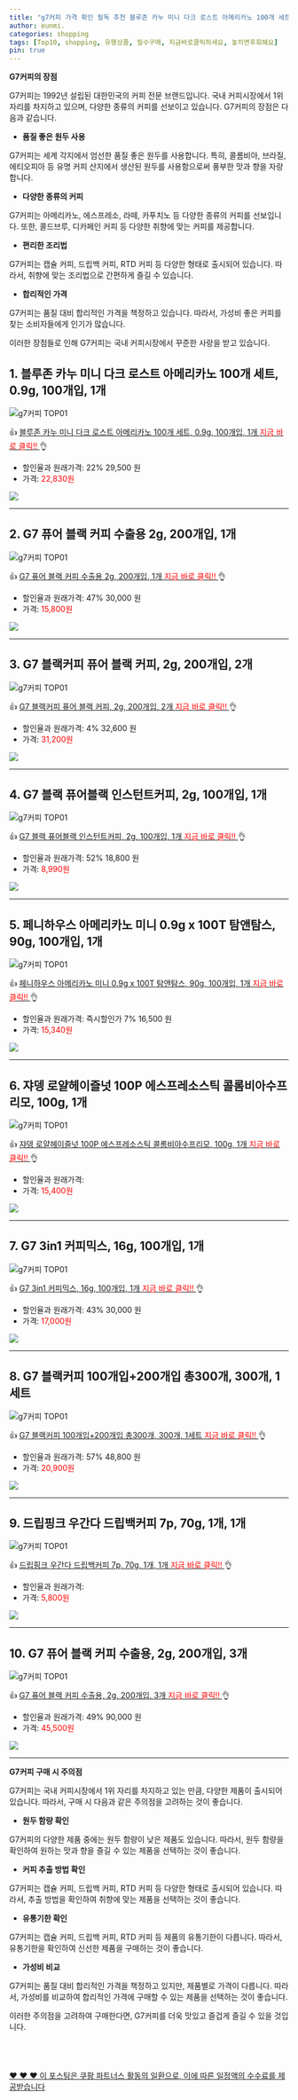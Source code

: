 ```yaml
---
title: "g7커피 가격 확인 필독 추천 블루존 카누 미니 다크 로스트 아메리카노 100개 세트, 0.9g, 100개입, 1개 비교 장점 구매가이드"
author: eunmi.
categories: shopping
tags: [Top10, shopping, 유행상품, 필수구매, 지금바로클릭하세요, 놓치면후회해요]
pin: true
---
```

**G7커피의 장점**

G7커피는 1992년 설립된 대한민국의 커피 전문 브랜드입니다. 국내 커피시장에서 1위 자리를 차지하고 있으며, 다양한 종류의 커피를 선보이고 있습니다. G7커피의 장점은 다음과 같습니다.

* **품질 좋은 원두 사용**

G7커피는 세계 각지에서 엄선한 품질 좋은 원두를 사용합니다. 특히, 콜롬비아, 브라질, 에티오피아 등 유명 커피 산지에서 생산된 원두를 사용함으로써 풍부한 맛과 향을 자랑합니다.

* **다양한 종류의 커피**

G7커피는 아메리카노, 에스프레소, 라떼, 카푸치노 등 다양한 종류의 커피를 선보입니다. 또한, 콜드브루, 디카페인 커피 등 다양한 취향에 맞는 커피를 제공합니다.

* **편리한 조리법**

G7커피는 캡슐 커피, 드립백 커피, RTD 커피 등 다양한 형태로 출시되어 있습니다. 따라서, 취향에 맞는 조리법으로 간편하게 즐길 수 있습니다.

* **합리적인 가격**

G7커피는 품질 대비 합리적인 가격을 책정하고 있습니다. 따라서, 가성비 좋은 커피를 찾는 소비자들에게 인기가 많습니다.

이러한 장점들로 인해 G7커피는 국내 커피시장에서 꾸준한 사랑을 받고 있습니다.

   

## 1. 블루존 카누 미니 다크 로스트 아메리카노 100개 세트, 0.9g, 100개입, 1개

![g7커피 TOP01](https://thumbnail6.coupangcdn.com/thumbnails/remote/230x230ex/image/vendor_inventory/f7f2/2e1ddc3b33985084e9f18c43e2c67afe95c8073d116123d663cf6b92b18a.jpg)


👍 [블루존 카누 미니 다크 로스트 아메리카노 100개 세트, 0.9g, 100개입, 1개 <font color=red> 지금 바로 클릭!! </font> ](https://link.coupang.com/re/AFFSDP?lptag=AF3617701&subid=GithubCoopas&pageKey=7278225518&traceid=V0-153&itemId=20569526057&vendorItemId=87295910554) 👌 


- 할인율과 원래가격: 22%  29,500   원
- 가격: <span style='color:red'>22,830원</span>

[![](/discount_price.png)](https://link.coupang.com/re/AFFSDP?lptag=AF3617701&subid=GithubCoopas&pageKey=7278225518&traceid=V0-153&itemId=20569526057&vendorItemId=87295910554)

---


   

## 2. G7 퓨어 블랙 커피 수출용 2g, 200개입, 1개

![g7커피 TOP01](https://thumbnail9.coupangcdn.com/thumbnails/remote/230x230ex/image/retail/images/9091417796242687-60b9d5f7-d09a-450c-9f54-8e5d29413583.jpg)


👍 [G7 퓨어 블랙 커피 수출용 2g, 200개입, 1개 <font color=red> 지금 바로 클릭!! </font> ](https://link.coupang.com/re/AFFSDP?lptag=AF3617701&subid=GithubCoopas&pageKey=6427547160&traceid=V0-153&itemId=17647602666&vendorItemId=3497393821) 👌 


- 할인율과 원래가격: 47%  30,000   원
- 가격: <span style='color:red'>15,800원</span>

[![](/discount_price.png)](https://link.coupang.com/re/AFFSDP?lptag=AF3617701&subid=GithubCoopas&pageKey=6427547160&traceid=V0-153&itemId=17647602666&vendorItemId=3497393821)

---


   

## 3. G7 블랙커피 퓨어 블랙 커피, 2g, 200개입, 2개

![g7커피 TOP01](https://thumbnail9.coupangcdn.com/thumbnails/remote/230x230ex/image/retail/images/1065401564505683-556fd2d6-b5cd-4023-8662-d293ecf36f29.jpg)


👍 [G7 블랙커피 퓨어 블랙 커피, 2g, 200개입, 2개 <font color=red> 지금 바로 클릭!! </font> ](https://link.coupang.com/re/AFFSDP?lptag=AF3617701&subid=GithubCoopas&pageKey=6427547160&traceid=V0-153&itemId=17832012594&vendorItemId=84995750148) 👌 


- 할인율과 원래가격: 4%  32,600   원
- 가격: <span style='color:red'>31,200원</span>

[![](/discount_price.png)](https://link.coupang.com/re/AFFSDP?lptag=AF3617701&subid=GithubCoopas&pageKey=6427547160&traceid=V0-153&itemId=17832012594&vendorItemId=84995750148)

---


   

## 4. G7 블랙 퓨어블랙 인스턴트커피, 2g, 100개입, 1개

![g7커피 TOP01](https://thumbnail9.coupangcdn.com/thumbnails/remote/230x230ex/image/retail/images/1248660077815525-0bdcd13a-0217-41de-ad69-781bec20c484.jpg)


👍 [G7 블랙 퓨어블랙 인스턴트커피, 2g, 100개입, 1개 <font color=red> 지금 바로 클릭!! </font> ](https://link.coupang.com/re/AFFSDP?lptag=AF3617701&subid=GithubCoopas&pageKey=6427547160&traceid=V0-153&itemId=19433822316&vendorItemId=3007019731) 👌 


- 할인율과 원래가격: 52%  18,800   원
- 가격: <span style='color:red'>8,990원</span>

[![](/discount_price.png)](https://link.coupang.com/re/AFFSDP?lptag=AF3617701&subid=GithubCoopas&pageKey=6427547160&traceid=V0-153&itemId=19433822316&vendorItemId=3007019731)

---


   

## 5. 페니하우스 아메리카노 미니 0.9g x 100T 탐앤탐스, 90g, 100개입, 1개

![g7커피 TOP01](https://thumbnail6.coupangcdn.com/thumbnails/remote/230x230ex/image/vendor_inventory/b413/cf36b42589c128db41d3daec50eb89c4afaa1087e716b1a9b6c2f1064da9.jpg)


👍 [페니하우스 아메리카노 미니 0.9g x 100T 탐앤탐스, 90g, 100개입, 1개 <font color=red> 지금 바로 클릭!! </font> ](https://link.coupang.com/re/AFFSDP?lptag=AF3617701&subid=GithubCoopas&pageKey=6010623960&traceid=V0-153&itemId=19154318423&vendorItemId=79849597739) 👌 


- 할인율과 원래가격: 즉시할인가 7%  16,500   원
- 가격: <span style='color:red'>15,340원</span>

[![](/discount_price.png)](https://link.coupang.com/re/AFFSDP?lptag=AF3617701&subid=GithubCoopas&pageKey=6010623960&traceid=V0-153&itemId=19154318423&vendorItemId=79849597739)

---


   

## 6. 쟈뎅 로얄헤이즐넛 100P 에스프레소스틱 콜롬비아수프리모, 100g, 1개

![g7커피 TOP01](https://thumbnail8.coupangcdn.com/thumbnails/remote/230x230ex/image/vendor_inventory/11eb/c051016573dffb17226b8834d144a29654919687efd2602b42ee01c46764.jpg)


👍 [쟈뎅 로얄헤이즐넛 100P 에스프레소스틱 콜롬비아수프리모, 100g, 1개 <font color=red> 지금 바로 클릭!! </font> ](https://link.coupang.com/re/AFFSDP?lptag=AF3617701&subid=GithubCoopas&pageKey=7152155027&traceid=V0-153&itemId=17982956767&vendorItemId=80015032865) 👌 


- 할인율과 원래가격: 
- 가격: <span style='color:red'>15,400원</span>

[![](/discount_price.png)](https://link.coupang.com/re/AFFSDP?lptag=AF3617701&subid=GithubCoopas&pageKey=7152155027&traceid=V0-153&itemId=17982956767&vendorItemId=80015032865)

---


   

## 7. G7 3in1 커피믹스, 16g, 100개입, 1개

![g7커피 TOP01](https://thumbnail7.coupangcdn.com/thumbnails/remote/230x230ex/image/retail/images/1323146971658962-241ff36e-4898-464f-a320-9545301b47ad.jpg)


👍 [G7 3in1 커피믹스, 16g, 100개입, 1개 <font color=red> 지금 바로 클릭!! </font> ](https://link.coupang.com/re/AFFSDP?lptag=AF3617701&subid=GithubCoopas&pageKey=7655713446&traceid=V0-153&itemId=20381844948&vendorItemId=3000047728) 👌 


- 할인율과 원래가격: 43%  30,000   원
- 가격: <span style='color:red'>17,000원</span>

[![](/discount_price.png)](https://link.coupang.com/re/AFFSDP?lptag=AF3617701&subid=GithubCoopas&pageKey=7655713446&traceid=V0-153&itemId=20381844948&vendorItemId=3000047728)

---


   

## 8. G7 블랙커피 100개입+200개입 총300개, 300개, 1세트

![g7커피 TOP01](https://thumbnail9.coupangcdn.com/thumbnails/remote/230x230ex/image/vendor_inventory/fa4f/3fd2e741b2f84f298270cb9a690ea983a6abbc4f2ad912d70f54099071dd.jpg)


👍 [G7 블랙커피 100개입+200개입 총300개, 300개, 1세트 <font color=red> 지금 바로 클릭!! </font> ](https://link.coupang.com/re/AFFSDP?lptag=AF3617701&subid=GithubCoopas&pageKey=6415342157&traceid=V0-153&itemId=13776429319&vendorItemId=84906651045) 👌 


- 할인율과 원래가격: 57%  48,800   원
- 가격: <span style='color:red'>20,900원</span>

[![](/discount_price.png)](https://link.coupang.com/re/AFFSDP?lptag=AF3617701&subid=GithubCoopas&pageKey=6415342157&traceid=V0-153&itemId=13776429319&vendorItemId=84906651045)

---


   

## 9. 드립핑크 우간다 드립백커피 7p, 70g, 1개, 1개

![g7커피 TOP01](https://thumbnail10.coupangcdn.com/thumbnails/remote/230x230ex/image/retail/images/2023/05/31/9/8/8ccda4ea-bb31-40b4-9d00-0a26b9713999.jpg)


👍 [드립핑크 우간다 드립백커피 7p, 70g, 1개, 1개 <font color=red> 지금 바로 클릭!! </font> ](https://link.coupang.com/re/AFFSDP?lptag=AF3617701&subid=GithubCoopas&pageKey=4922063466&traceid=V0-153&itemId=19010300932&vendorItemId=86135016477) 👌 


- 할인율과 원래가격: 
- 가격: <span style='color:red'>5,800원</span>

[![](/discount_price.png)](https://link.coupang.com/re/AFFSDP?lptag=AF3617701&subid=GithubCoopas&pageKey=4922063466&traceid=V0-153&itemId=19010300932&vendorItemId=86135016477)

---


   

## 10. G7 퓨어 블랙 커피 수출용, 2g, 200개입, 3개

![g7커피 TOP01](https://thumbnail8.coupangcdn.com/thumbnails/remote/230x230ex/image/vendor_inventory/6975/676a7a70e6cfe009461fa295d54b80f5a3ab0948c425471d2eae97b6a057.jpg)


👍 [G7 퓨어 블랙 커피 수출용, 2g, 200개입, 3개 <font color=red> 지금 바로 클릭!! </font> ](https://link.coupang.com/re/AFFSDP?lptag=AF3617701&subid=GithubCoopas&pageKey=6427547160&traceid=V0-153&itemId=16372350652&vendorItemId=83921178639) 👌 


- 할인율과 원래가격: 49%  90,000   원
- 가격: <span style='color:red'>45,500원</span>

[![](/discount_price.png)](https://link.coupang.com/re/AFFSDP?lptag=AF3617701&subid=GithubCoopas&pageKey=6427547160&traceid=V0-153&itemId=16372350652&vendorItemId=83921178639)

---
**G7커피 구매 시 주의점**

G7커피는 국내 커피시장에서 1위 자리를 차지하고 있는 만큼, 다양한 제품이 출시되어 있습니다. 따라서, 구매 시 다음과 같은 주의점을 고려하는 것이 좋습니다.

* **원두 함량 확인**

G7커피의 다양한 제품 중에는 원두 함량이 낮은 제품도 있습니다. 따라서, 원두 함량을 확인하여 원하는 맛과 향을 즐길 수 있는 제품을 선택하는 것이 좋습니다.

* **커피 추출 방법 확인**

G7커피는 캡슐 커피, 드립백 커피, RTD 커피 등 다양한 형태로 출시되어 있습니다. 따라서, 추출 방법을 확인하여 취향에 맞는 제품을 선택하는 것이 좋습니다.

* **유통기한 확인**

G7커피는 캡슐 커피, 드립백 커피, RTD 커피 등 제품의 유통기한이 다릅니다. 따라서, 유통기한을 확인하여 신선한 제품을 구매하는 것이 좋습니다.

* **가성비 비교**

G7커피는 품질 대비 합리적인 가격을 책정하고 있지만, 제품별로 가격이 다릅니다. 따라서, 가성비를 비교하여 합리적인 가격에 구매할 수 있는 제품을 선택하는 것이 좋습니다.

이러한 주의점을 고려하여 구매한다면, G7커피를 더욱 맛있고 즐겁게 즐길 수 있을 것입니다.<br><br><br><br><br> [ ❤ ❤ ❤ 이 포스팅은 쿠팡 파트너스 활동의 일환으로, 이에 따른 일정액의 수수료를 제공받습니다](https://link.coupang.com/a/bcEFyh)
